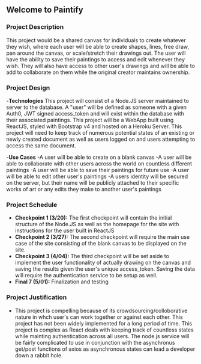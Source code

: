 ## Welcome to Paintify


### Project Description 
This project would be a shared canvas for individuals to create whatever they wish, where each user will be able to create shapes, lines, free draw, pan around the canvas, or scale/stretch their drawings out. The user will have the ability to save their paintings to access and edit whenever they wish. They will also have access to other user's drawings and will be able to add to collaborate on them while the original creator maintains ownership.

### Project Design 
  -**Technologies** 
    This project will consist of a Node.JS server maintained to server to the database. A "user" will be defined as someone with a given Auth0, JWT signed access_token and will exist within the database with their associated paintings. This project will be a WebApp built using ReactJS, styled with Bootstrap v4 and hosted on a Heroku Server. This project will need to keep track of numerous potential states of an existing or newly created document as well as users logged on and users attempting to access the same document.
    
  -**Use Cases**
    -A user will be able to create on a blank canvas
    -A user will be able to collaborate with other users across the world on countless different paintings
    -A user will be able to save their paintings for future use
    -A user will be able to edit other user's paintings
    -A users identity will be secured on the server, but their name will be publicly attached to their specific works of art or any edits they make to another user's paintings
    
### Project Schedule 
  - **Checkpoint 1 (3/20):** The first checkpoint will contain the initial structure of the Node.JS as well as the homepage for the site with instructions for the user built in ReactJS
  - **Checkpoint 2 (3/27):** The second checkpoint will require the main use case of the site consisting of the blank canvas to be displayed on the site. 
  - **Checkpoint 3 (4/04):** The third checkpoint will be set aside to implement the user functionality of actually drawing on the canvas and saving the results given the user's unique access_token. Saving the data will require the authentication service to be setup as well.
  - **Final 7 (5/01):** Finalization and testing
  
### Project Justification 
  - This project is compelling because of its crowdsourcing/colloborative nature in whch user's can work together or against each other. This project has not been widely implemented for a long period of time. This project is complex as React deals with keeping track of countless states while mainting authentication across all users. The node.js service will be fairly complicated to use in conjunction with the asynchronus get/post functions of axios as asynchronous states can lead a developer down a rabbit hole. 

